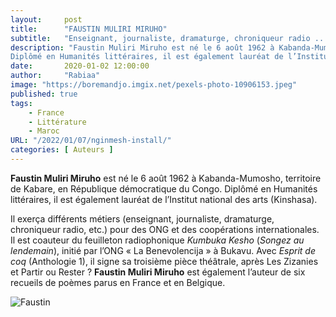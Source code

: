 ```yaml
---
layout:     post 
title:      "FAUSTIN MULIRI MIRUHO"
subtitle:   "Enseignant, journaliste, dramaturge, chroniqueur radio ..."
description: "Faustin Muliri Miruho est né le 6 août 1962 à Kabanda-Mumosho, territoire de Kabare, en République démocratique du Congo. 
Diplômé en Humanités littéraires, il est également lauréat de l’Institut national des arts (Kinshasa). "
date:       2020-01-02 12:00:00
author:     "Rabiaa"
image: "https://boremandjo.imgix.net/pexels-photo-10906153.jpeg"
published: true
tags:
    - France 
    - Littérature
    - Maroc
URL: "/2022/01/07/nginmesh-install/"
categories: [ Auteurs ]
---
```




**Faustin Muliri Miruho** est né le 6 août 1962 à Kabanda-Mumosho, territoire de Kabare, en République démocratique du Congo. Diplômé en Humanités littéraires, il est également lauréat de l’Institut national des arts (Kinshasa).

Il exerça différents métiers (enseignant, journaliste, dramaturge, chroniqueur radio, etc.) pour des ONG et des coopérations internationales. Il est coauteur du feuilleton radiophonique *Kumbuka Kesho* (*Songez au lendemain*), initié par l’ONG « La Benevolencija » à Bukavu. Avec *Esprit de coq* (Anthologie 1), il signe sa troisième pièce théâtrale, après Les Zizanies et Partir ou Rester ? 
**Faustin Muliri Miruho** est également l’auteur de six recueils de poèmes parus en France et en Belgique.


![Faustin](https://boremandjo.imgix.net/Faustin%20Muliri%20Mirulho.PNG)
